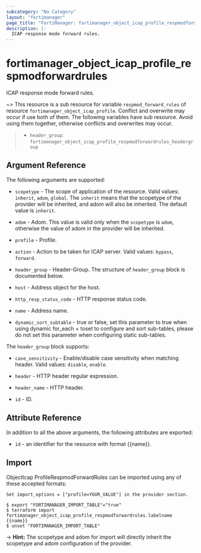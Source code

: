 ```yaml
---
subcategory: "No Category"
layout: "fortimanager"
page_title: "FortiManager: fortimanager_object_icap_profile_respmodforwardrules"
description: |-
  ICAP response mode forward rules.
---
```


# fortimanager_object_icap_profile_respmodforwardrules
ICAP response mode forward rules.

~> This resource is a sub resource for variable `respmod_forward_rules` of resource `fortimanager_object_icap_profile`. Conflict and overwrite may occur if use both of them.
The following variables have sub resource. Avoid using them together, otherwise conflicts and overwrites may occur.
>- `header_group`: `fortimanager_object_icap_profile_respmodforwardrules_headergroup`



## Argument Reference


The following arguments are supported:

* `scopetype` - The scope of application of the resource. Valid values: `inherit`, `adom`, `global`. The `inherit` means that the scopetype of the provider will be inherited, and adom will also be inherited. The default value is `inherit`.
* `adom` - Adom. This value is valid only when the `scopetype` is `adom`, otherwise the value of adom in the provider will be inherited.
* `profile` - Profile.

* `action` - Action to be taken for ICAP server. Valid values: `bypass`, `forward`.

* `header_group` - Header-Group. The structure of `header_group` block is documented below.
* `host` - Address object for the host.
* `http_resp_status_code` - HTTP response status code.
* `name` - Address name.
* `dynamic_sort_subtable` - true or false, set this parameter to true when using dynamic for_each + toset to configure and sort sub-tables, please do not set this parameter when configuring static sub-tables.

The `header_group` block supports:

* `case_sensitivity` - Enable/disable case sensitivity when matching header. Valid values: `disable`, `enable`.

* `header` - HTTP header regular expression.
* `header_name` - HTTP header.
* `id` - ID.


## Attribute Reference

In addition to all the above arguments, the following attributes are exported:
* `id` - an identifier for the resource with format {{name}}.

## Import

ObjectIcap ProfileRespmodForwardRules can be imported using any of these accepted formats:
```
Set import_options = ["profile=YOUR_VALUE"] in the provider section.

$ export "FORTIMANAGER_IMPORT_TABLE"="true"
$ terraform import fortimanager_object_icap_profile_respmodforwardrules.labelname {{name}}
$ unset "FORTIMANAGER_IMPORT_TABLE"
```
-> **Hint:** The scopetype and adom for import will directly inherit the scopetype and adom configuration of the provider.
